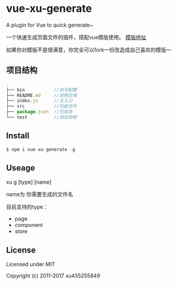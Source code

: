 # vue-xu-generate
A plugin for Vue to quick generate~


一个快速生成页面文件的插件，搭配vue模版使用。  [模版地址](https://github.com/xu455255849/vue-xu)

如果你对模版不是很满意，你完全可以fork一份改造成自己喜欢的模版～

## 项目结构


```javascript
.
├── bin           //命令配置
├── README.md     //说明文档
├── index.js      //主入口
├── src           //功能文件
├── package.json  //包信息
└── test          //测试用例
```

## Install 
  
  ```javascript
  $ npm i vue-xu-generate -g 


```

## Useage

xu g [type] [name]     

name为 你需要生成的文件名
   
   
   目前支持的type：
   
   * page
   * component
   * store
   
   
  
##  License

Licensed under MIT

Copyright (c) 2011-2017 xu455255849
